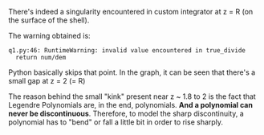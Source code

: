 There's indeed a singularity encountered in custom integrator at z = R (on the surface of the shell).

The warning obtained is:
```
q1.py:46: RuntimeWarning: invalid value encountered in true_divide
  return num/dem
```

Python basically skips that point. In the graph, it can be seen that there's a small gap at z = 2 (= R)

The reason behind the small "kink" present near z ~ 1.8 to 2 is the fact that Legendre Polynomials are, in the end, polynomials. __And a polynomial can never be discontinuous__. Therefore, to model the sharp discontinuity, a polynomial has to "bend" or fall a little bit in order to rise sharply.
